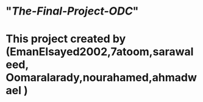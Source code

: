 # "*The-Final-Project-ODC*"
# This project created by (EmanElsayed2002,7atoom,sarawaleed, Oomaralarady,nourahamed,ahmadwael )
